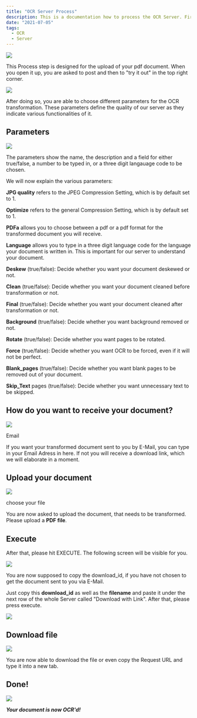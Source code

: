 ```yaml
---
title: "OCR Server Process"
description: This is a documentation how to process the OCR Server. First Process step is designed for the upload of your pdf document. 
date: "2021-07-05"
tags:
  - OCR
  - Server
---
```


![](/_images/ocr/image-9-1024x50.png)

This Process step is designed for the upload of your pdf document. When you open it up, you are asked to post and then to "try it out" in the top right corner.

![](/_images/ocr/image-10-1024x143.png)

After doing so, you are able to choose different parameters for the OCR transformation. These parameters define the quality of our server as they indicate various functionalities of it.

## Parameters

![](/_images/ocr/image-11.png)

The parameters show the name, the description and a field for either true/false, a number to be typed in, or a three digit langauage code to be chosen.

We will now explain the various parameters:

**JPG quality** refers to the JPEG Compression Setting, which is by default set to 1.

**Optimize** refers to the general Compression Setting, which is by default set to 1.

**PDFa** allows you to choose between a pdf or a pdf format for the transformed document you will receive.

**Language** allows you to type in a three digit language code for the language your document is written in. This is important for our server to understand your document.

**Deskew** (true/false): Decide whether you want your document deskewed or not.

**Clean** (true/false): Decide whether you want your document cleaned before transformation or not.

**Final** (true/false): Decide whether you want your document cleaned after transformation or not.

**Background** (true/false): Decide whether you want background removed or not.

**Rotate** (true/false): Decide whether you want pages to be rotated.

**Force** (true/false): Decide whether you want OCR to be forced, even if it will not be perfect.

**Blank\_pages** (true/false): Decide whether you want blank pages to be removed out of your document.

**Skip\_Text** pages (true/false): Decide whether you want unnecessary text to be skipped.

## How do you want to receive your document?

![](/_images/ocr/image-13-1024x94.png)

Email

If you want your transformed document sent to you by E-Mail, you can type in your Email Adress in here. If not you will receive a download link, which we will elaborate in a moment.

## Upload your document

![](/_images/ocr/image-14-1024x77.png)

choose your file

You are now asked to upload the document, that needs to be transformed. Please upload a **PDF file**.

## Execute

After that, please hit EXECUTE. The following screen will be visible for you.

![](/_images/ocr/image-15-1024x431.png)

You are now supposed to copy the download\_id, if you have not chosen to get the document sent to you via E-Mail.

Just copy this **download\_id** as well as the **filename** and paste it under the next row of the whole Server called "Download with Link". After that, please press execute.

![](/_images/ocr/image-17-1024x397.png)

## Download file

![](/_images/ocr/image-18-1024x475.png)

You are now able to download the file or even copy the Request URL and type it into a new tab.

## Done!

![](/_images/ocr/image-19-1024x122.png)

**_Your document is now OCR'd!_**
